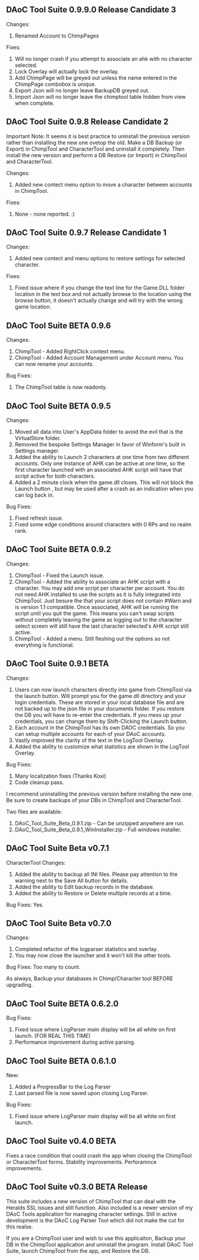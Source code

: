 DAoC Tool Suite 0.9.9.0 Release Candidate 3
---
Changes:
1. Renamed Account to ChimpPages

Fixes:
1. Will no longer crash if you attempt to associate an ahk with no character selected.
2. Lock Overlay will actually lock the overlay.
3. Add ChimpPage will be greyed out unless the name entered in the ChimpPage combobox is unique.
4. Export Json will no longer leave BackupDB greyed out.
5. Import Json will no longer leave the chimptool table hidden from view when complete.

DAoC Tool Suite 0.9.8 Release Candidate 2
---
Important Note: It seems it is best practice to uninstall the previous version rather than installing the new one ovetop the old. Make a DB Backup (or Export) in ChimpTool and CharacterTool and uninstall it completely. Then install the new version and perform a DB Restore (or Import) in ChimpTool and CharacterTool.

Changes:
1. Added new contect menu option to move a character between accounts in ChimpTool.

Fixes:
1. None - none reported. :)

DAoC Tool Suite 0.9.7 Release Candidate 1
---
Changes:
1. Added new contect and menu options to restore settings for selected character.

Fixes:
1. Fixed issue where if you change the text line for the Game.DLL folder location in the text box and not actually browse to the location using the browse button, it doesn't actually change and will try with the wrong game location.

DAoC Tool Suite BETA 0.9.6
---
Changes:
1. ChimpTool - Added RightClick context menu.
2. ChimpTool - Added Account Management under Account menu. You can now rename your accounts.

Bug Fixes:
1. The ChimpTool table is now readonly.

DAoC Tool Suite BETA 0.9.5
---
Changes:
1. Moved all data into User's AppData folder to avoid the evil that is the VirtualStore folder.
2. Removed the bespoke Settings Manager in favor of Winform's built in Settings manager.
3. Added the ability to Launch 2 characters at one time from two different accounts. Only one instance of AHK can be active at one time, so the first character launched with an associated AHK script will have that script active for both characters.
4. Added a 2 minute clock when the game.dll closes. This will not block the Launch button , but may be used after a crash as an indication when you can log back in.

Bug Fixes:
1. Fixed refresh issue.
2. Fixed some edge conditions around characters with 0 RPs and no realm rank.

DAoC Tool Suite BETA 0.9.2
---
Changes:
1. ChimpTool - Fixed the Launch issue. 
2. ChimpTool - Added the ability to associate an AHK script with a character. You may add one script per character per account. You do not need AHK installed to use the scripts as it is fully integrated into ChimpTool. Just besure the that your script does not contain #Warn and is version 1.1 compatible. Once associated, AHK will be running the script until you quit the game. This means you can't swap scripts without completely leaving the game as logging out to the character select screen will still have the last character selected's AHK script still active.
3. ChimpTool - Added a menu. Still fleshing out the options so not everything is functional.

DAoC Tool Suite 0.9.1 BETA
---
Changes:
1. Users can now launch characters directly into game from ChimpTool via the launch button. Will prompt you for the game.dll directory and your login credentials. These are stored in your local database file and are not backed up to the json file in your documents folder. If you restore the DB you will have to re-enter the credentials. If you mess up your credentials, you can change them by Shift-Clicking the Launch button.
2. Each account in the ChimpTool has its own DAOC credentials. So you can setup multiple accounts for each of your DAoC accounts.
3. Vastly improved the clarity of the text in the LogTool Overlay.
4. Added the ability to customize what statistics are shown in the LogTool Overlay.

Bug Fixes:
1. Many localization fixes (Thanks Koxi)
2. Code cleanup pass.

I recommend uninstalling the previous version before installing the new one. Be sure to create backups of your DBs in ChimpTool and CharacterTool.

Two files are available:
1. DAoC_Tool_Suite_Beta_0.9.1.zip - Can be unzipped anywhere are run.
2. DAoC_Tool_Suite_Beta_0.9.1_WinInstaller.zip - Full windows installer.


DAoC Tool Suite Beta v0.7.1
---
CharacterTool Changes:
1. Added the ability to backup all INI files. Please pay attention to the warning next to the Save All button for details.
2. Added the ability to Edit backup records in the database.
3. Added the ability to Restore or Delete multiple records at a time.

Bug Fixes:
Yes.


DAoC Tool Suite Beta v0.7.0
---
Changes:
1. Completed refactor of the logparser statistics and overlay.
2. You may now close the launcher and it won't kill the other tools.

Bug Fixes:
Too many to count.

As always, Backup your databases in Chimp/Character tool BEFORE upgrading.


DAoC Tool Suite BETA 0.6.2.0
---
Bug Fixes:
1. Fixed issue where LogParser main display will be all white on first launch. (FOR REAL THIS TIME)
2. Performance improvement during active parsing.


DAoC Tool Suite BETA 0.6.1.0
---
New:
1. Added a ProgressBar to the Log Parser
2. Last parsed file is now saved upon closing Log Parser.

Bug Fixes:
1. Fixed issue where LogParser main display will be all white on first launch.


DAoC Tool Suite v0.4.0 BETA
---
Fixes a race condition that could crash the app when closing the ChimpTool or CharacterTool forms.
Stability improvements.
Perforamnce improvements.


DAoC Tool Suite v0.3.0 BETA Release
---
This suite includes a new version of ChimpTool that can deal with the Heralds SSL issues and still function. 
Also included is a newer version of my DAoC Tools application for managing character settings.
Still in active development is the DAoC Log Parser Tool which did not make the cut for this realse.

If you are a ChimpTool user and wish to use this applicaiton, Backup your DB in the ChimpTool application and uninstall the program. Install DAoC Tool Suite, launch ChimpTool from the app, and Restore the DB.
